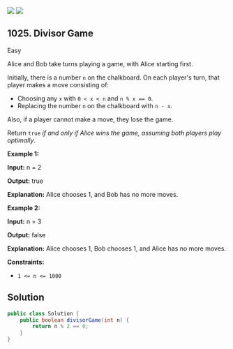 [![](https://img.shields.io/github/stars/javadev/LeetCode-in-Java?label=Stars&style=flat-square)](https://github.com/javadev/LeetCode-in-Java)
[![](https://img.shields.io/github/forks/javadev/LeetCode-in-Java?label=Fork%20me%20on%20GitHub%20&style=flat-square)](https://github.com/javadev/LeetCode-in-Java/fork)

## 1025\. Divisor Game

Easy

Alice and Bob take turns playing a game, with Alice starting first.

Initially, there is a number `n` on the chalkboard. On each player's turn, that player makes a move consisting of:

*   Choosing any `x` with `0 < x < n` and `n % x == 0`.
*   Replacing the number `n` on the chalkboard with `n - x`.

Also, if a player cannot make a move, they lose the game.

Return `true` _if and only if Alice wins the game, assuming both players play optimally_.

**Example 1:**

**Input:** n = 2

**Output:** true

**Explanation:** Alice chooses 1, and Bob has no more moves.

**Example 2:**

**Input:** n = 3

**Output:** false

**Explanation:** Alice chooses 1, Bob chooses 1, and Alice has no more moves.

**Constraints:**

*   `1 <= n <= 1000`

## Solution

```java
public class Solution {
    public boolean divisorGame(int n) {
        return n % 2 == 0;
    }
}
```